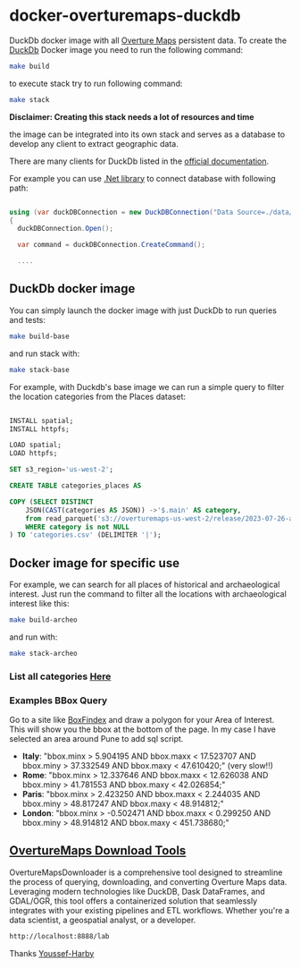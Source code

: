 # docker-overturemaps-duckdb

DuckDb docker image with all [Overture Maps](https://overturemaps.org) persistent data.
To create the [DuckDb](https://duckdb.org) Docker image you need to run the following command:

```bash
make build  
```

to execute stack try to run following command:

```bash
make stack 
```

**Disclaimer: Creating this stack needs a lot of resources and time**

the image can be integrated into its own stack and serves as a database to develop any client to extract geographic data.

There are many clients for DuckDb listed in the [official documentation](https://duckdb.org/docs/archive/0.8.1/api/overview).

For example you can use [.Net library](https://github.com/gzileni/DuckDB.NET) to connect database with following path:

```C#

using (var duckDBConnection = new DuckDBConnection("Data Source=./data/overturemaps.db"))
{
  duckDBConnection.Open();

  var command = duckDBConnection.CreateCommand();

  ....

```

## DuckDb docker image

You can simply launch the docker image with just DuckDb to run queries and tests:

```bash
make build-base
```

and run stack with:

```bash
make stack-base
```

For example, with Duckdb's base image we can run a simple query to filter the location categories from the Places dataset:

```sql

INSTALL spatial;
INSTALL httpfs;

LOAD spatial;
LOAD httpfs;

SET s3_region='us-west-2';

CREATE TABLE categories_places AS 

COPY (SELECT DISTINCT
    JSON(CAST(categories AS JSON)) ->'$.main' AS category,
    from read_parquet('s3://overturemaps-us-west-2/release/2023-07-26-alpha.0/theme=places/type=*/*', filename=true, hive_partitioning=1)
    WHERE category is not NULL
) TO 'categories.csv' (DELIMITER '|');
```

## Docker image for specific use

For example, we can search for all places of historical and archaeological interest.
Just run the command to filter all the locations with archaeological interest like this:

```bash
make build-archeo
```

and run with:

```bash
make stack-archeo
```

### List all categories [Here](./categories.csv)

### Examples BBox Query

Go to a site like [BoxFindex](http://bboxfinder.com/) and draw a polygon for your Area of Interest. This will show you the bbox at the bottom of the page. In my case I have selected an area around Pune to add sql script.

- **Italy**: "bbox.minx > 5.904195 AND bbox.maxx < 17.523707 AND bbox.miny > 37.332549 AND bbox.maxy < 47.610420;" (very slow!!)
- **Rome**: "bbox.minx > 12.337646 AND bbox.maxx < 12.626038 AND bbox.miny > 41.781553 AND bbox.maxy < 42.026854;"
- **Paris**: "bbox.minx > 2.423250 AND bbox.maxx < 2.244035 AND bbox.miny > 48.817247 AND bbox.maxy < 48.914812;"
- **London**: "bbox.minx > -0.502471 AND bbox.maxx < 0.299250 AND bbox.miny > 48.914812 AND bbox.maxy < 451.738680;"


## [OvertureMaps Download Tools](https://github.com/Youssef-Harby/OvertureMapsDownloader)

OvertureMapsDownloader is a comprehensive tool designed to streamline the process of querying, downloading, and converting Overture Maps data. Leveraging modern technologies like DuckDB, Dask DataFrames, and GDAL/OGR, this tool offers a containerized solution that seamlessly integrates with your existing pipelines and ETL workflows. Whether you're a data scientist, a geospatial analyst, or a developer.

```bash
http://localhost:8888/lab
```

Thanks [Youssef-Harby](https://github.com/Youssef-Harby)